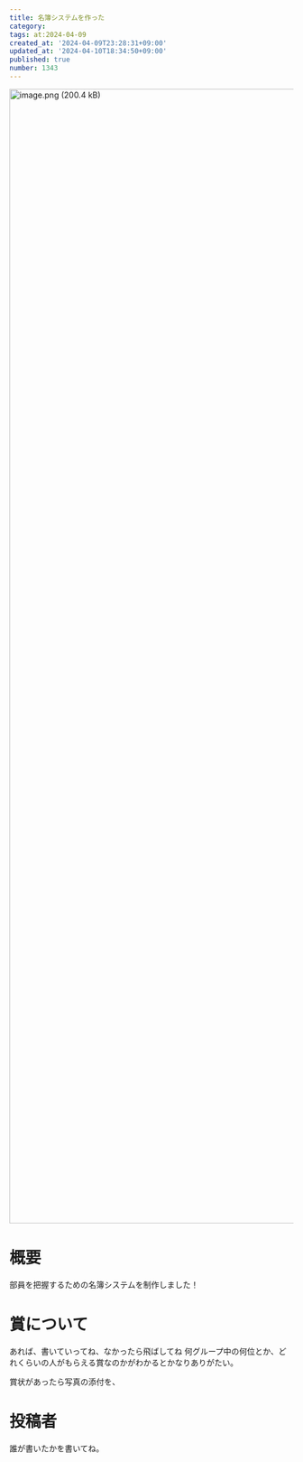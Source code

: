 ```yaml
---
title: 名簿システムを作った
category:
tags: at:2024-04-09
created_at: '2024-04-09T23:28:31+09:00'
updated_at: '2024-04-10T18:34:50+09:00'
published: true
number: 1343
---
```


<img width="2010" alt="image.png (200.4 kB)" src="/img/markdown/1343/c7bdbbf3-c3a3-4bfd-9b5e-56062f487900.webp">

# 概要
部員を把握するための名簿システムを制作しました！


# 賞について
あれば、書いていってね、なかったら飛ばしてね
何グループ中の何位とか、どれくらいの人がもらえる賞なのかがわかるとかなりありがたい。

賞状があったら写真の添付を、

# 投稿者
誰が書いたかを書いてね。
